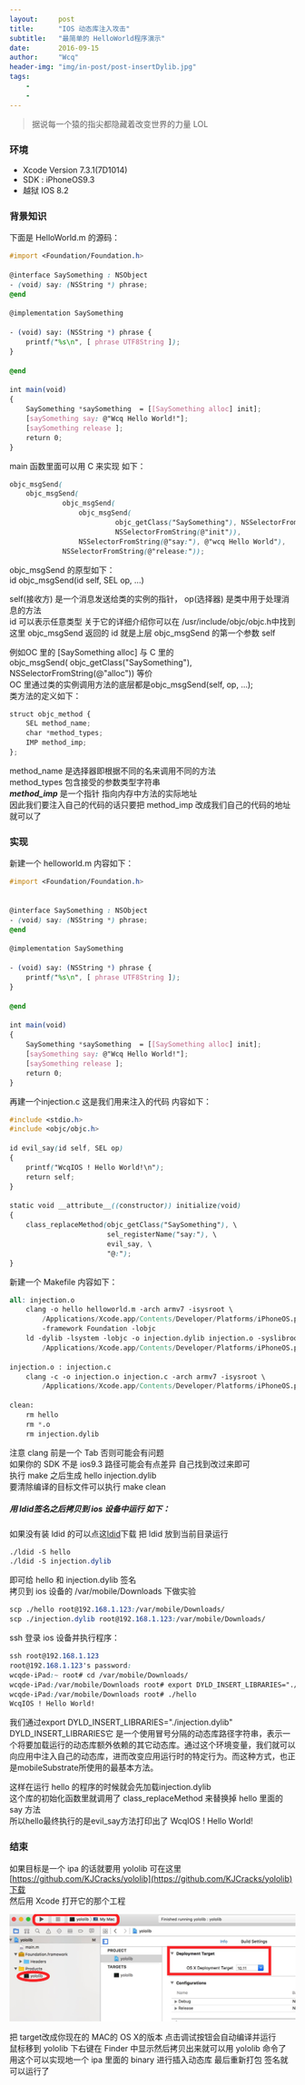 ```yaml
---
layout:     post
title:      "IOS 动态库注入攻击"
subtitle:   "最简单的 HelloWorld程序演示"
date:       2016-09-15
author:     "Wcq"
header-img: "img/in-post/post-insertDylib.jpg"
tags:
    - 
    - 
---
```



> 据说每一个猿的指尖都隐藏着改变世界的力量  LOL


### 环境
* Xcode Version 7.3.1(7D1014)
* SDK : iPhoneOS9.3
* 越狱  IOS 8.2

### 背景知识
下面是 HelloWorld.m 的源码：

```scss
#import <Foundation/Foundation.h>

@interface SaySomething : NSObject
- (void) say: (NSString *) phrase;
@end

@implementation SaySomething

- (void) say: (NSString *) phrase {
    printf("%s\n", [ phrase UTF8String ]);
}

@end

int main(void)
{
    SaySomething *saySomething  = [[SaySomething alloc] init];
    [saySomething say: @"Wcq Hello World!"];
    [saySomething release ];
    return 0;
}
```
main 函数里面可以用 C 来实现 如下：

```scss
objc_msgSend(
    objc_msgSend(
             objc_msgSend(
                 objc_msgSend(
                          objc_getClass("SaySomething"), NSSelectorFromString(@"alloc")),
                          NSSelectorFromString(@"init")),
                 NSSelectorFromString(@"say:"), @"wcq Hello World"),
             NSSelectorFromString(@"release:"));

```
objc_msgSend 的原型如下：  
id objc_msgSend(id self, SEL op, ...)  

self(接收方) 是一个消息发送给类的实例的指针， op(选择器) 是类中用于处理消息的方法  
id 可以表示任意类型 关于它的详细介绍你可以在 /usr/include/objc/objc.h中找到  
这里 objc_msgSend 返回的 id 就是上层 objc_msgSend 的第一个参数 self  

例如OC 里的 [SaySomething alloc] 与 C 里的  
objc_msgSend( objc_getClass("SaySomething"), NSSelectorFromString(@"alloc")) 等价  
OC 里通过类的实例调用方法的底层都是objc_msgSend(self, op, ...);  
类方法的定义如下：  

```scss
struct objc_method {  
	SEL method_name;  
	char *method_types;  
	IMP method_imp;  
};  
```
method_name 是选择器即根据不同的名来调用不同的方法  
method_types 包含接受的参数类型字符串  
___method_imp___ 是一个指针 指向内存中方法的实际地址  
因此我们要注入自己的代码的话只要把 method_imp 改成我们自己的代码的地址就可以了  


### 实现
新建一个 helloworld.m  内容如下：
```scss
#import <Foundation/Foundation.h>


@interface SaySomething : NSObject
- (void) say: (NSString *) phrase;
@end

@implementation SaySomething

- (void) say: (NSString *) phrase {
    printf("%s\n", [ phrase UTF8String ]);
}

@end

int main(void)
{
    SaySomething *saySomething  = [[SaySomething alloc] init];
    [saySomething say: @"Wcq Hello World!"];
    [saySomething release ];
    return 0;
}
```
再建一个injection.c 这是我们用来注入的代码 内容如下：  

```scss
#include <stdio.h>
#include <objc/objc.h>

id evil_say(id self, SEL op)
{
	printf("WcqIOS ! Hello World!\n");
	return self;
}

static void __attribute__((constructor)) initialize(void)
{
	class_replaceMethod(objc_getClass("SaySomething"), \
						sel_registerName("say:"), \
						evil_say, \
						"@:");
}
```
新建一个 Makefile 内容如下：  

```scss
all: injection.o
	clang -o hello helloworld.m -arch armv7 -isysroot \
		/Applications/Xcode.app/Contents/Developer/Platforms/iPhoneOS.platform/Developer/SDKs/iPhoneOS.sdk \
		-framework Foundation -lobjc
	ld -dylib -lsystem -lobjc -o injection.dylib injection.o -syslibroot \
		/Applications/Xcode.app/Contents/Developer/Platforms/iPhoneOS.platform/Developer/SDKs/iPhoneOS.sdk

injection.o : injection.c
	clang -c -o injection.o injection.c -arch armv7 -isysroot \
		/Applications/Xcode.app/Contents/Developer/Platforms/iPhoneOS.platform/Developer/SDKs/iPhoneOS.sdk -fPIC

clean:
	rm hello 
	rm *.o
	rm injection.dylib
```
注意 clang 前是一个 Tab 否则可能会有问题  
如果你的 SDK 不是 ios9.3 路径可能会有点差异 自己找到改过来即可  
执行 make 之后生成 hello injection.dylib  
要清除编译的目标文件可以执行 make clean  

##### 用 ldid签名之后拷贝到 ios 设备中运行 如下：  
如果没有装 ldid 的可以点这[ldid](http://joedj.net/ldid)下载 把 ldid 放到当前目录运行  

```scss
./ldid -S hello  
./ldid -S injection.dylib  
```
即可给 hello 和 injection.dylib 签名   
拷贝到 ios 设备的 /var/mobile/Downloads 下做实验  

```scss
scp ./hello root@192.168.1.123:/var/mobile/Downloads/  
scp ./injection.dylib root@192.168.1.123:/var/mobile/Downloads/  
```

ssh 登录 ios 设备并执行程序：  

```scss
ssh root@192.168.1.123
root@192.168.1.123's password:
wcqde-iPad:~ root# cd /var/mobile/Downloads/
wcqde-iPad:/var/mobile/Downloads root# export DYLD_INSERT_LIBRARIES="./injection.dylib"
wcqde-iPad:/var/mobile/Downloads root# ./hello
WcqIOS ! Hello World!
```
我们通过export DYLD_INSERT_LIBRARIES="./injection.dylib"  
DYLD_INSERT_LIBRARIES它 是一个使用冒号分隔的动态库路径字符串，表示一个将要加载运行的动态库额外依赖的其它动态库。通过这个环境变量，我们就可以向应用中注入自己的动态库，进而改变应用运行时的特定行为。而这种方式，也正是mobileSubstrate所使用的最基本方法。  

这样在运行 hello 的程序的时候就会先加载injection.dylib   
这个库的初始化函数里就调用了 class_replaceMethod 来替换掉 hello 里面的 say 方法  
所以hello最终执行的是evil_say方法打印出了 WcqIOS ! Hello World!  

### 结束
如果目标是一个 ipa 的话就要用 yololib 可在这里[https://github.com/KJCracks/yololib](https://github.com/KJCracks/yololib)下载  
然后用 Xcode 打开它的那个工程  

![img](/img/in-post/post-insertDylib1.jpg)

把 target改成你现在的 MAC的 OS X的版本 点击调试按钮会自动编译并运行  
鼠标移到 yololib 下右键在 Finder 中显示然后拷贝出来就可以用 yololib 命令了  
用这个可以实现地一个 ipa 里面的 binary 进行插入动态库 最后重新打包 签名就可以运行了
